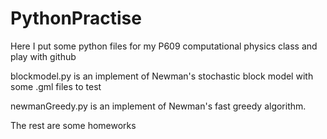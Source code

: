 # PythonPractise
Here I put some python files for my P609 computational physics class and play with github 

blockmodel.py is an implement of Newman's stochastic block model with some .gml files to test

newmanGreedy.py is an implement of Newman's fast greedy algorithm.

The rest are some homeworks
